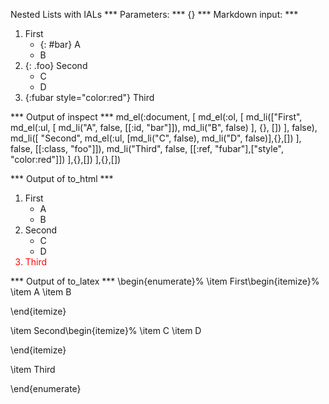 Nested Lists with IALs
*** Parameters: ***
{}
*** Markdown input: ***
1. First
   * {: #bar} A
   * B
2. {: .foo} Second
   * C
   * D
3. {:fubar style="color:red"} Third

*** Output of inspect ***
md_el(:document, [
  md_el(:ol, [
    md_li(["First",
      md_el(:ul, [
        md_li("A", false, [[:id, "bar"]]),
        md_li("B", false)
      ], {}, [])
     ], false),
    md_li([
      "Second",
      md_el(:ul, [md_li("C", false), md_li("D", false)],{},[])
     ], false, [[:class, "foo"]]),
    md_li("Third", false, [[:ref, "fubar"],["style", "color:red"]])
   ],{},[])
],{},[])

*** Output of to_html ***
<ol>
<li>First
<ul>
<li id="bar">A</li>
<li>B</li>
</ul>
</li>
<li class="foo">Second
<ul>
<li>C</li>
<li>D</li>
</ul></li>
<li style="color:red">Third</li>
</ol>
*** Output of to_latex ***
\begin{enumerate}%
\item First\begin{itemize}%
\item A
\item B

\end{itemize}

\item Second\begin{itemize}%
\item C
\item D

\end{itemize}

\item Third

\end{enumerate}
